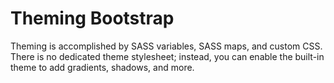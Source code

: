 # Theming Bootstrap

<div class="lead mb-5">

Theming is accomplished by SASS variables, SASS maps, and custom CSS. There is no dedicated theme stylesheet; instead, you can enable the built-in theme to add gradients, shadows, and more.

</div>

<script setup lang="ts">

</script>
